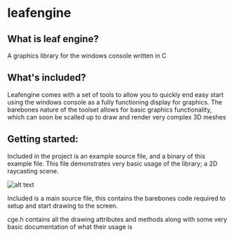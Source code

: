 # leafengine
## What is leaf engine? ##
A graphics library for the windows console written in C

## What's included? ##
Leafengine comes with a set of tools to allow you to quickly end easy start using the windows console as a fully functioning display for graphics.
The barebones nature of the toolset allows for basic graphics functionality, which can soon be scalled up to draw and render very complex 3D meshes

## Getting started: ##
Included in the project is an example source file, and a binary of this example file. This file demonstrates very basic usage of the library; a 2D raycasting scene.

![alt text](https://imgur.com/a/u2BnpKB)

Included is a main source file, this contains the barebones code required to setup and start drawing to the screen.

cge.h contains all the drawing attributes and methods along with some very basic documentation of what their usage is




